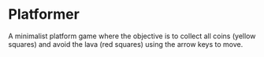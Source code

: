 # Platformer
A minimalist platform game where the objective is to collect all coins (yellow squares) and avoid the lava (red squares) using the arrow keys to move.

